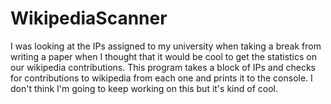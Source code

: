 # WikipediaScanner

I was looking at the IPs assigned to my university when taking a break from writing a paper when I thought that it would be cool to get the statistics on our wikipedia contributions. This program takes a block of IPs and checks for contributions to wikipedia from each one and prints it to the console. I don't think I'm going to keep working on this but it's kind of cool.
